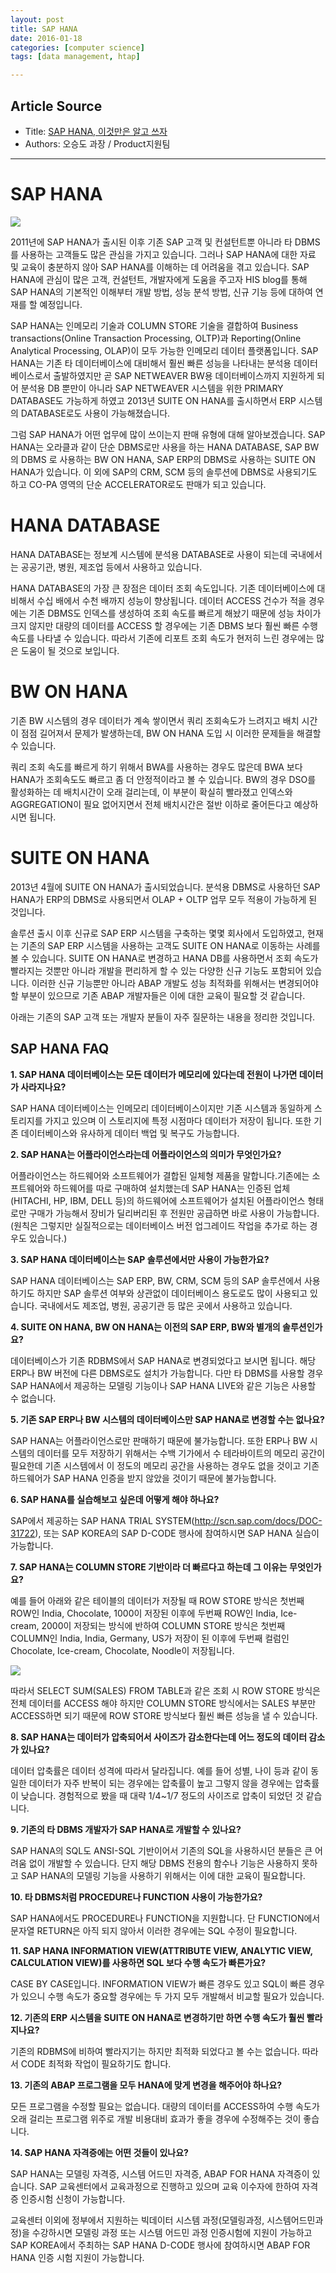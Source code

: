 ```yaml
---
layout: post
title: SAP HANA
date: 2016-01-18
categories: [computer science]
tags: [data management, htap] 

---
```



## Article Source
* Title: [SAP HANA, 이것만은 알고 쓰자](http://blog.his21.co.kr/29)
* Authors: 오승도 과장 / Product지원팀

---

# SAP HANA


![](http://cfile23.uf.tistory.com/image/242A734754F65FDF24E593)


2011년에 SAP HANA가 출시된 이후 기존 SAP 고객 및 컨설턴트뿐 아니라 타
DBMS를 사용하는 고객들도 많은 관심을 가지고 있습니다. 그러나 SAP HANA에
대한 자료 및 교육이 충분하지 않아 SAP HANA를 이해하는 데 어려움을 겪고
있습니다. SAP HANA에 관심이 많은 고객, 컨설턴트, 개발자에게 도움을
주고자 HIS blog를 통해 SAP HANA의 기본적인 이해부터 개발 방법, 성능 분석
방법, 신규 기능 등에 대하여 연재를 할 예정입니다.



SAP HANA는 인메모리 기술과 COLUMN STORE 기술을 결합하여 Business
transactions(Online Transaction Processing, OLTP)과 Reporting(Online
Analytical Processing, OLAP)이 모두 가능한 인메모리 데이터 플랫폼입니다.
SAP HANA는 기존 타 데이터베이스에 대비해서 훨씬 빠른 성능을 나타내는
분석용 데이터베이스로서 출발하였지만 곧 SAP NETWEAVER BW용
데이터베이스까지 지원하게 되어 분석용 DB 뿐만이 아니라 SAP NETWEAVER
시스템을 위한 PRIMARY DATABASE도 가능하게 하였고 2013년 SUITE ON HANA를
출시하면서 ERP 시스템의 DATABASE로도 사용이 가능해졌습니다.



그럼 SAP HANA가 어떤 업무에 많이 쓰이는지 판매 유형에 대해
알아보겠습니다. SAP HANA는 오라클과 같이 단순 DBMS로만 사용을 하는 HANA
DATABASE, SAP BW의 DBMS 로 사용하는 BW ON HANA, SAP ERP의 DBMS로
사용하는 SUITE ON HANA가 있습니다. 이 외에 SAP의 CRM, SCM 등의 솔루션에
DBMS로 사용되기도 하고 CO-PA 영역의 단순 ACCELERATOR로도 판매가 되고
있습니다.



HANA DATABASE
=============



HANA DATABASE는 정보계 시스템에 분석용 DATABASE로 사용이 되는데
국내에서는 공공기관, 병원, 제조업 등에서 사용하고 있습니다.



HANA DATABASE의 가장 큰 장점은 데이터 조회 속도입니다. 기존
데이터베이스에 대비해서 수십 배에서 수천 배까지 성능이 향상됩니다.
데이터 ACCESS 건수가 적을 경우에는 기존 DBMS도 인덱스를 생성하여 조회
속도를 빠르게 해놨기 때문에 성능 차이가 크지 않지만 대량의 데이터를
ACCESS 할 경우에는 기존 DBMS 보다 훨씬 빠른 수행 속도를 나타낼 수
있습니다. 따라서 기존에 리포트 조회 속도가 현저히 느린 경우에는 많은
도움이 될 것으로 보입니다.



BW ON HANA
==========



기존 BW 시스템의 경우 데이터가 계속 쌓이면서 쿼리 조회속도가 느려지고
배치 시간이 점점 길어져서 문제가 발생하는데, BW ON HANA 도입 시 이러한
문제들을 해결할 수 있습니다.



쿼리 조회 속도를 빠르게 하기 위해서 BWA를 사용하는 경우도 많은데 BWA
보다 HANA가 조회속도도 빠르고 좀 더 안정적이라고 볼 수 있습니다. BW의
경우 DSO를 활성화하는 데 배치시간이 오래 걸리는데, 이 부분이 확실히
빨라졌고 인덱스와 AGGREGATION이 필요 없어지면서 전체 배치시간은 절반
이하로 줄어든다고 예상하시면 됩니다.



SUITE ON HANA
=============



2013년 4월에 SUITE ON HANA가 출시되었습니다. 분석용 DBMS로 사용하던 SAP
HANA가 ERP의 DBMS로 사용되면서 OLAP + OLTP 업무 모두 적용이 가능하게 된
것입니다.



솔루션 출시 이후 신규로 SAP ERP 시스템을 구축하는 몇몇 회사에서
도입하였고, 현재는 기존의 SAP ERP 시스템을 사용하는 고객도 SUITE ON
HANA로 이동하는 사례를 볼 수 있습니다. SUITE ON HANA로 변경하고 HANA
DB를 사용하면서 조회 속도가 빨라지는 것뿐만 아니라 개발을 편리하게 할 수
있는 다양한 신규 기능도 포함되어 있습니다. 이러한 신규 기능뿐만 아니라
ABAP 개발도 성능 최적화를 위해서는 변경되어야 할 부분이 있으므로 기존
ABAP 개발자들은 이에 대한 교육이 필요할 것 같습니다.



아래는 기존의 SAP 고객 또는 개발자 분들이 자주 질문하는 내용을 정리한
것입니다.



SAP HANA FAQ 
------------



**1. SAP HANA 데이터베이스는 모든 데이터가 메모리에 있다는데 전원이
나가면 데이터가 사라지나요?**



SAP HANA 데이터베이스는 인메모리 데이터베이스이지만 기존 시스템과
동일하게 스토리지를 가지고 있으며 이 스토리지에 특정 시점마다 데이터가
저장이 됩니다. 또한 기존 데이터베이스와 유사하게 데이터 백업 및 복구도
가능합니다.





**2. SAP HANA는 어플라이언스라는데 어플라이언스의 의미가 무엇인가요?**



어플라이언스는 하드웨어와 소프트웨어가 결합된 일체형 제품을
말합니다.기존에는 소프트웨어와 하드웨어를 따로 구매하여 설치했는데 SAP
HANA는 인증된 업체(HITACHI, HP, IBM, DELL 등)의 하드웨어에 소프트웨어가
설치된 어플라이언스 형태로만 구매가 가능해서 장비가 딜리버리된 후 전원만
공급하면 바로 사용이 가능합니다.(원칙은 그렇지만 실질적으로는
데이터베이스 버전 업그레이드 작업을 추가로 하는 경우도 있습니다.)





**3. SAP HANA 데이터베이스는 SAP 솔루션에서만 사용이 가능한가요?**



SAP HANA 데이터베이스는 SAP ERP, BW, CRM, SCM 등의 SAP 솔루션에서
사용하기도 하지만 SAP 솔루션 여부와 상관없이 데이터베이스 용도로도 많이
사용되고 있습니다. 국내에서도 제조업, 병원, 공공기관 등 많은 곳에서
사용하고 있습니다.





**4. SUITE ON HANA, BW ON HANA는 이전의 SAP ERP, BW와 별개의
솔루션인가요?**



데이터베이스가 기존 RDBMS에서 SAP HANA로 변경되었다고 보시면 됩니다.
해당 ERP나 BW 버전에 다른 DBMS로도 설치가 가능합니다. 다만 타 DBMS를
사용할 경우 SAP HANA에서 제공하는 모델링 기능이나 SAP HANA LIVE와 같은
기능은 사용할 수 없습니다.





**5. 기존 SAP ERP나 BW 시스템의 데이터베이스만 SAP HANA로 변경할 수는
없나요?**



SAP HANA는 어플라이언스로만 판매하기 때문에 불가능합니다. 또한 ERP나 BW
시스템의 데이터를 모두 저장하기 위해서는 수백 기가에서 수 테라바이트의
메모리 공간이 필요한데 기존 시스템에서 이 정도의 메모리 공간을 사용하는
경우도 없을 것이고 기존 하드웨어가 SAP HANA 인증을 받지 않았을 것이기
때문에 불가능합니다.





**6. SAP HANA를 실습해보고 싶은데 어떻게 해야 하나요?**



SAP에서 제공하는 SAP HANA TRIAL
SYSTEM(http://scn.sap.com/docs/DOC-31722), 또는 SAP KOREA의 SAP D-CODE
행사에 참여하시면 SAP HANA 실습이 가능합니다.





**7. SAP HANA는 COLUMN STORE 기반이라 더 빠르다고 하는데 그 이유는
무엇인가요?**



예를 들어 아래와 같은 테이블의 데이터가 저장될 때 ROW STORE 방식은
첫번째 ROW인 India, Chocolate, 1000이 저장된 이후에 두번째 ROW인 India,
Ice-cream, 2000이 저장되는 방식에 반하여 COLUMN STORE 방식은 첫번째
COLUMN인 India, India, Germany, US가 저장이 된 이후에 두번째 컬럼인
Chocolate, Ice-cream, Chocolate, Noodle이 저장됩니다.





![](http://cfile30.uf.tistory.com/image/2370A83F54F455A31EA050)



따라서 SELECT SUM(SALES) FROM TABLE과 같은 조회 시 ROW STORE 방식은 전체
데이터를 ACCESS 해야 하지만 COLUMN STORE 방식에서는 SALES 부분만
ACCESS하면 되기 때문에 ROW STORE 방식보다 훨씬 빠른 성능을 낼 수
있습니다.





**8. SAP HANA는 데이터가 압축되어서 사이즈가 감소한다는데 어느 정도의
데이터 감소가 있나요?**



데이터 압축률은 데이터 성격에 따라서 달라집니다. 예를 들어 성별, 나이
등과 같이 동일한 데이터가 자주 반복이 되는 경우에는 압축률이 높고 그렇지
않을 경우에는 압축률이 낮습니다. 경험적으로 봤을 때 대략 1/4~1/7 정도의
사이즈로 압축이 되었던 것 같습니다.





**9. 기존의 타 DBMS 개발자가 SAP HANA로 개발할 수 있나요?**



SAP HANA의 SQL도 ANSI-SQL 기반이어서 기존의 SQL을 사용하시던 분들은 큰
어려움 없이 개발할 수 있습니다. 단지 해당 DBMS 전용의 함수나 기능은
사용하지 못하고 SAP HANA의 모델링 기능을 사용하기 위해서는 이에 대한
교육이 필요합니다.





**10. 타 DBMS처럼 PROCEDURE나 FUNCTION 사용이 가능한가요?**



SAP HANA에서도 PROCEDURE나 FUNCTION을 지원합니다. 단 FUNCTION에서 문자열
RETURN은 아직 되지 않아서 이러한 경우에는 SQL 수정이 필요합니다.





**11. SAP HANA INFORMATION VIEW(ATTRIBUTE VIEW, ANALYTIC VIEW,
CALCULATION VIEW)를 사용하면 SQL 보다 수행 속도가 빠른가요?**



CASE BY CASE입니다. INFORMATION VIEW가 빠른 경우도 있고 SQL이 빠른
경우가 있으니 수행 속도가 중요할 경우에는 두 가지 모두 개발해서 비교할
필요가 있습니다.





**12. 기존의 ERP 시스템을 SUITE ON HANA로 변경하기만 하면 수행 속도가
훨씬 빨라지나요?**



기존의 RDBMS에 비하여 빨라지기는 하지만 최적화 되었다고 볼 수는
없습니다. 따라서 CODE 최적화 작업이 필요하기도 합니다.





**13. 기존의 ABAP 프로그램을 모두 HANA에 맞게 변경을 해주어야 하나요?**



모든 프로그램을 수정할 필요는 없습니다. 대량의 데이터를 ACCESS하여 수행
속도가 오래 걸리는 프로그램 위주로 개발 비용대비 효과가 좋을 경우에
수정해주는 것이 좋습니다.





**14. SAP HANA 자격증에는 어떤 것들이 있나요?**



SAP HANA는 모델링 자격증, 시스템 어드민 자격증, ABAP FOR HANA 자격증이
있습니다. SAP 교육센터에서 교육과정으로 진행하고 있으며 교육 이수자에
한하여 자격증 인증시험 신청이 가능합니다.



교육센터 이외에 정부에서 지원하는 빅데이터 시스템 과정(모델링과정,
시스템어드민과정)을 수강하시면 모델링 과정 또는 시스템 어드민 과정
인증시험에 지원이 가능하고 SAP KOREA에서 주최하는 SAP HANA D-CODE 행사에
참여하시면 ABAP FOR HANA 인증 시험 지원이 가능합니다.


